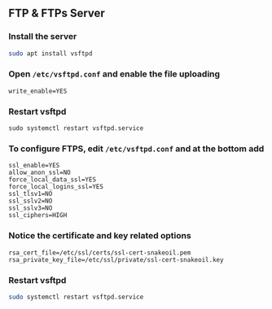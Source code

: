 ## FTP & FTPs Server

### Install the server

```sh
sudo apt install vsftpd
```

### Open `/etc/vsftpd.conf` and enable the file uploading

```
write_enable=YES
```

### Restart vsftpd

```
sudo systemctl restart vsftpd.service
```

### To configure FTPS, edit `/etc/vsftpd.conf` and at the bottom add

```
ssl_enable=YES
allow_anon_ssl=NO
force_local_data_ssl=YES
force_local_logins_ssl=YES
ssl_tlsv1=NO
ssl_sslv2=NO
ssl_sslv3=NO
ssl_ciphers=HIGH
```

### Notice the certificate and key related options

```
rsa_cert_file=/etc/ssl/certs/ssl-cert-snakeoil.pem
rsa_private_key_file=/etc/ssl/private/ssl-cert-snakeoil.key
```

### Restart vsftpd

```sh
sudo systemctl restart vsftpd.service
```
